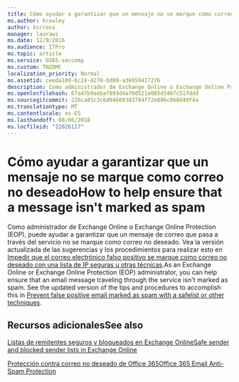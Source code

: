 ```yaml
---
title: Cómo ayudar a garantizar que un mensaje no se marque como correo no deseado
ms.author: krowley
author: kccross
manager: laurawi
ms.date: 12/9/2016
ms.audience: ITPro
ms.topic: article
ms.service: O365-seccomp
ms.custom: TN2DMC
localization_priority: Normal
ms.assetid: ceeda109-6c24-4270-bd09-a36959417276
description: Como administrador de Exchange Online o Exchange Online Protection (EOP), puede ayudar a garantizar que un mensaje de correo que pasa a través del servicio no se marque como correo no deseado. Vea la versión actualizada de las sugerencias y los procedimientos para realizar esto en Impedir que el correo electrónico falso positivo se marque como correo no deseado con una lista de IP seguras u otras técnicas.
ms.openlocfilehash: 67a47b9aebaf893d4a70d521e085d3487c51fddd
ms.sourcegitcommit: 22bca85c3c6d946083d3784f72e886c068d49f4a
ms.translationtype: MT
ms.contentlocale: es-ES
ms.lasthandoff: 08/06/2018
ms.locfileid: "22026117"
---
```

# <a name="how-to-help-ensure-that-a-message-isnt-marked-as-spam"></a><span data-ttu-id="e0177-104">Cómo ayudar a garantizar que un mensaje no se marque como correo no deseado</span><span class="sxs-lookup"><span data-stu-id="e0177-104">How to help ensure that a message isn't marked as spam</span></span>

<span data-ttu-id="e0177-p102">Como administrador de Exchange Online o Exchange Online Protection (EOP), puede ayudar a garantizar que un mensaje de correo que pasa a través del servicio no se marque como correo no deseado. Vea la versión actualizada de las sugerencias y los procedimientos para realizar esto en [Impedir que el correo electrónico falso positivo se marque como correo no deseado con una lista de IP seguras u otras técnicas](https://go.microsoft.com/fwlink/p/?LinkID=534224).</span><span class="sxs-lookup"><span data-stu-id="e0177-p102">As an Exchange Online or Exchange Online Protection (EOP) administrator, you can help ensure that an email message traveling through the service isn't marked as spam. See the updated version of the tips and procedures to accomplish this in [Prevent false positive email marked as spam with a safelist or other techniques](https://go.microsoft.com/fwlink/p/?LinkID=534224).</span></span> 
  
## <a name="see-also"></a><span data-ttu-id="e0177-107">Recursos adicionales</span><span class="sxs-lookup"><span data-stu-id="e0177-107">See also</span></span>

[<span data-ttu-id="e0177-108">Listas de remitentes seguros y bloqueados en Exchange Online</span><span class="sxs-lookup"><span data-stu-id="e0177-108">Safe sender and blocked sender lists in Exchange Online</span></span>](safe-sender-and-blocked-sender-lists-faq.md)

[<span data-ttu-id="e0177-109">Protección contra correo no deseado de Office 365</span><span class="sxs-lookup"><span data-stu-id="e0177-109">Office 365 Email Anti-Spam Protection</span></span>](https://support.office.com/en-US/article/Office-365-Email-Anti-Spam-Protection-6a601501-a6a8-4559-b2e7-56b59c96a586)

